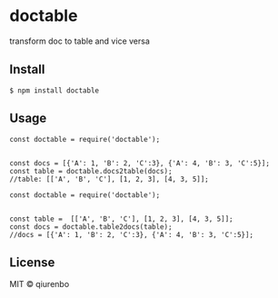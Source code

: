 # doctable
transform doc to table and vice versa
## Install
```
$ npm install doctable
```

## Usage
```
const doctable = require('doctable');


const docs = [{'A': 1, 'B': 2, 'C':3}, {'A': 4, 'B': 3, 'C':5}];
const table = doctable.docs2table(docs);
//table: [['A', 'B', 'C'], [1, 2, 3], [4, 3, 5]];
```

```
const doctable = require('doctable');


const table =  [['A', 'B', 'C'], [1, 2, 3], [4, 3, 5]];
const docs = doctable.table2docs(table);
//docs = [{'A': 1, 'B': 2, 'C':3}, {'A': 4, 'B': 3, 'C':5}];
```

## License
MIT © qiurenbo